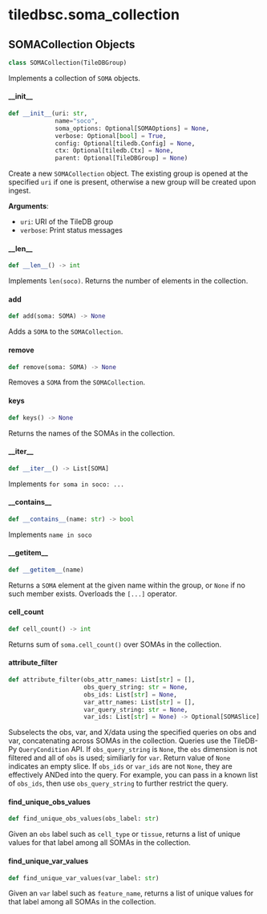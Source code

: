 <a id="tiledbsc.soma_collection"></a>

# tiledbsc.soma\_collection

<a id="tiledbsc.soma_collection.SOMACollection"></a>

## SOMACollection Objects

```python
class SOMACollection(TileDBGroup)
```

Implements a collection of `SOMA` objects.

<a id="tiledbsc.soma_collection.SOMACollection.__init__"></a>

#### \_\_init\_\_

```python
def __init__(uri: str,
             name="soco",
             soma_options: Optional[SOMAOptions] = None,
             verbose: Optional[bool] = True,
             config: Optional[tiledb.Config] = None,
             ctx: Optional[tiledb.Ctx] = None,
             parent: Optional[TileDBGroup] = None)
```

Create a new `SOMACollection` object. The existing group is opened at the specified `uri` if one is present, otherwise a new group will be created upon ingest.

**Arguments**:

- `uri`: URI of the TileDB group
- `verbose`: Print status messages

<a id="tiledbsc.soma_collection.SOMACollection.__len__"></a>

#### \_\_len\_\_

```python
def __len__() -> int
```

Implements `len(soco)`. Returns the number of elements in the collection.

<a id="tiledbsc.soma_collection.SOMACollection.add"></a>

#### add

```python
def add(soma: SOMA) -> None
```

Adds a `SOMA` to the `SOMACollection`.

<a id="tiledbsc.soma_collection.SOMACollection.remove"></a>

#### remove

```python
def remove(soma: SOMA) -> None
```

Removes a `SOMA` from the `SOMACollection`.

<a id="tiledbsc.soma_collection.SOMACollection.keys"></a>

#### keys

```python
def keys() -> None
```

Returns the names of the SOMAs in the collection.

<a id="tiledbsc.soma_collection.SOMACollection.__iter__"></a>

#### \_\_iter\_\_

```python
def __iter__() -> List[SOMA]
```

Implements `for soma in soco: ...`

<a id="tiledbsc.soma_collection.SOMACollection.__contains__"></a>

#### \_\_contains\_\_

```python
def __contains__(name: str) -> bool
```

Implements `name in soco`

<a id="tiledbsc.soma_collection.SOMACollection.__getitem__"></a>

#### \_\_getitem\_\_

```python
def __getitem__(name)
```

Returns a `SOMA` element at the given name within the group, or `None` if no such
member exists.  Overloads the `[...]` operator.

<a id="tiledbsc.soma_collection.SOMACollection.cell_count"></a>

#### cell\_count

```python
def cell_count() -> int
```

Returns sum of `soma.cell_count()` over SOMAs in the collection.

<a id="tiledbsc.soma_collection.SOMACollection.attribute_filter"></a>

#### attribute\_filter

```python
def attribute_filter(obs_attr_names: List[str] = [],
                     obs_query_string: str = None,
                     obs_ids: List[str] = None,
                     var_attr_names: List[str] = [],
                     var_query_string: str = None,
                     var_ids: List[str] = None) -> Optional[SOMASlice]
```

Subselects the obs, var, and X/data using the specified queries on obs and var,
concatenating across SOMAs in the collection.  Queries use the TileDB-Py `QueryCondition`
API. If `obs_query_string` is `None`, the `obs` dimension is not filtered and all of `obs`
is used; similiarly for `var`. Return value of `None` indicates an empty slice.
If `obs_ids` or `var_ids` are not `None`, they are effectively ANDed into the query.
For example, you can pass in a known list of `obs_ids`, then use `obs_query_string`
to further restrict the query.

<a id="tiledbsc.soma_collection.SOMACollection.find_unique_obs_values"></a>

#### find\_unique\_obs\_values

```python
def find_unique_obs_values(obs_label: str)
```

Given an `obs` label such as `cell_type` or `tissue`, returns a list of unique values for
that label among all SOMAs in the collection.

<a id="tiledbsc.soma_collection.SOMACollection.find_unique_var_values"></a>

#### find\_unique\_var\_values

```python
def find_unique_var_values(var_label: str)
```

Given an `var` label such as `feature_name`, returns a list of unique values for
that label among all SOMAs in the collection.

